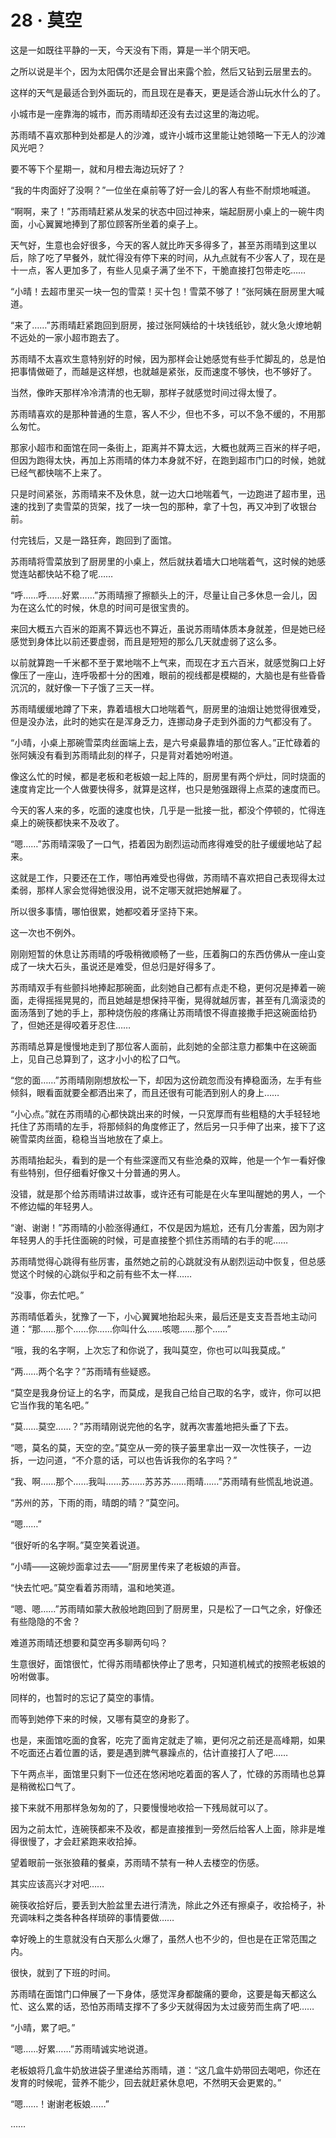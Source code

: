 # 28 · 莫空

这是一如既往平静的一天，今天没有下雨，算是一半个阴天吧。

之所以说是半个，因为太阳偶尔还是会冒出来露个脸，然后又钻到云层里去的。

这样的天气是最适合到外面玩的，而且现在是春天，更是适合游山玩水什么的了。

小城市是一座靠海的城市，而苏雨晴却还没有去过这里的海边呢。

苏雨晴不喜欢那种到处都是人的沙滩，或许小城市这里能让她领略一下无人的沙滩风光吧？

要不等下个星期一，就和月橙去海边玩好了？

“我的牛肉面好了没啊？”一位坐在桌前等了好一会儿的客人有些不耐烦地喊道。

“啊啊，来了！”苏雨晴赶紧从发呆的状态中回过神来，端起厨房小桌上的一碗牛肉面，小心翼翼地捧到了那位顾客所坐着的桌子上。

天气好，生意也会好很多，今天的客人就比昨天多得多了，甚至苏雨晴到这里以后，除了吃了早餐外，就忙得没有停下来的时间，从九点就有不少客人了，现在是十一点，客人更加多了，有些人见桌子满了坐不下，干脆直接打包带走吃……

“小晴！去超市里买一块一包的雪菜！买十包！雪菜不够了！”张阿姨在厨房里大喊道。

“来了……”苏雨晴赶紧跑回到厨房，接过张阿姨给的十块钱纸钞，就火急火燎地朝不远处的一家小超市跑去了。

苏雨晴不太喜欢生意特别好的时候，因为那样会让她感觉有些手忙脚乱的，总是怕把事情做砸了，而越是这样想，也就越是紧张，反而速度不够快，也不够好了。

当然，像昨天那样冷冷清清的也无聊，那样子就感觉时间过得太慢了。

苏雨晴喜欢的是那种普通的生意，客人不少，但也不多，可以不急不缓的，不用那么匆忙。

那家小超市和面馆在同一条街上，距离并不算太远，大概也就两三百米的样子吧，但因为跑得太快，再加上苏雨晴的体力本身就不好，在跑到超市门口的时候，她就已经气都快喘不上来了。

只是时间紧张，苏雨晴来不及休息，就一边大口地喘着气，一边跑进了超市里，迅速的找到了卖雪菜的货架，找了一块一包的那种，拿了十包，再又冲到了收银台前。

付完钱后，又是一路狂奔，跑回到了面馆。

苏雨晴将雪菜放到了厨房里的小桌上，然后就扶着墙大口地喘着气，这时候的她感觉连站都快站不稳了呢……

“呼……呼……好累……”苏雨晴擦了擦额头上的汗，尽量让自己多休息一会儿，因为在这么忙的时候，休息的时间可是很宝贵的。

来回大概五六百米的距离不算远也不算近，虽说苏雨晴体质本身就差，但是她已经感觉到身体比以前还要虚弱，而且是短短的那么几天就虚弱了这么多。

以前就算跑一千米都不至于累地喘不上气来，而现在才五六百米，就感觉胸口上好像压了一座山，连呼吸都十分的困难，眼前的视线都是模糊的，大脑也是有些昏昏沉沉的，就好像一下子饿了三天一样。

苏雨晴缓缓地蹲了下来，靠着墙根大口地喘着气，厨房里的油烟让她觉得很难受，但是没办法，此时的她实在是浑身乏力，连挪动身子走到外面的力气都没有了。

“小晴，小桌上那碗雪菜肉丝面端上去，是六号桌最靠墙的那位客人。”正忙碌着的张阿姨没有看到苏雨晴此刻的样子，只是背对着她吩咐道。

像这么忙的时候，都是老板和老板娘一起上阵的，厨房里有两个炉灶，同时烧面的速度肯定比一个人做要快得多，就算是这样，也只是勉强跟得上点菜的速度而已。

今天的客人来的多，吃面的速度也快，几乎是一批接一批，都没个停顿的，忙得连桌上的碗筷都快来不及收了。

“嗯……”苏雨晴深吸了一口气，捂着因为剧烈运动而疼得难受的肚子缓缓地站了起来。

这就是工作，只要还在工作，哪怕再难受也得做，苏雨晴不喜欢把自己表现得太过柔弱，那样人家会觉得她很没用，说不定哪天就把她解雇了。

所以很多事情，哪怕很累，她都咬着牙坚持下来。

这一次也不例外。

刚刚短暂的休息让苏雨晴的呼吸稍微顺畅了一些，压着胸口的东西仿佛从一座山变成了一块大石头，虽说还是难受，但总归是好得多了。

苏雨晴双手有些颤抖地捧起那碗面，此刻她自己都有点走不稳，更何况是捧着一碗面，走得摇摇晃晃的，而且她越是想保持平衡，晃得就越厉害，甚至有几滴滚烫的面汤落到了她的手上，那种烧伤般的疼痛让苏雨晴恨不得直接撒手把这碗面给扔了，但她还是得咬着牙忍住……

苏雨晴总算是慢慢地走到了那位客人面前，此刻她的全部注意力都集中在这碗面上，见自己总算到了，这才小小的松了口气。

“您的面……”苏雨晴刚刚想放松一下，却因为这份疏忽而没有捧稳面汤，左手有些倾斜，眼看面就要全都洒出来了，而且还很有可能洒到别人的身上……

“小心点。”就在苏雨晴的心都快跳出来的时候，一只宽厚而有些粗糙的大手轻轻地托住了苏雨晴的左手，将那倾斜的角度修正了，然后另一只手伸了出来，接下了这碗雪菜肉丝面，稳稳当当地放在了桌上。

苏雨晴抬起头，看到的是一个有些深邃而又有些沧桑的双眸，他是一个乍一看好像有些特别，但仔细看好像又十分普通的男人。

没错，就是那个给苏雨晴讲过故事，或许还有可能是在火车里叫醒她的男人，一个不修边幅的年轻男人。

“谢、谢谢！”苏雨晴的小脸涨得通红，不仅是因为尴尬，还有几分害羞，因为刚才年轻男人的手托住面碗的时候，可是直接整个抓住苏雨晴的右手的呢……

苏雨晴觉得心跳得有些厉害，虽然她之前的心跳就没有从剧烈运动中恢复，但总感觉这个时候的心跳似乎和之前有些不太一样……

“没事，你去忙吧。”

苏雨晴低着头，犹豫了一下，小心翼翼地抬起头来，最后还是支支吾吾地主动问道：“那……那个……你……你叫什么……咳嗯……那个……”

“哦，我的名字啊，上次忘了和你说了，我叫莫空，你也可以叫我莫成。”

“两……两个名字？”苏雨晴有些疑惑。

“莫空是我身份证上的名字，而莫成，是我自己给自己取的名字，或许，你可以把它当作我的笔名吧。”

“莫……莫空……？”苏雨晴刚说完他的名字，就再次害羞地把头垂了下去。

“嗯，莫名的莫，天空的空。”莫空从一旁的筷子篓里拿出一双一次性筷子，一边拆，一边问道，“不介意的话，可以也告诉我你的名字吗？”

“我、啊……那个……我叫……苏……苏苏苏……雨晴……”苏雨晴有些慌乱地说道。

“苏州的苏，下雨的雨，晴朗的晴？”莫空问。

“嗯……”

“很好听的名字啊。”莫空笑着说道。

“小晴——这碗炒面拿过去——”厨房里传来了老板娘的声音。

“快去忙吧。”莫空看着苏雨晴，温和地笑道。

“嗯、嗯……”苏雨晴如蒙大赦般地跑回到了厨房里，只是松了一口气之余，好像还有些隐隐的不舍？

难道苏雨晴还想要和莫空再多聊两句吗？

生意很好，面馆很忙，忙得苏雨晴都快停止了思考，只知道机械式的按照老板娘的吩咐做事。

同样的，也暂时的忘记了莫空的事情。

而等到她停下来的时候，又哪有莫空的身影了。

也是，来面馆吃面的食客，吃完了面肯定就走了嘛，更何况之前还是高峰期，如果不吃面还占着位置的话，要是遇到脾气暴躁点的，估计直接打人了吧……

下午两点半，面馆里只剩下一位还在悠闲地吃着面的客人了，忙碌的苏雨晴也总算是稍微松口气了。

接下来就不用那样急匆匆的了，只要慢慢地收拾一下残局就可以了。

因为之前太忙，连碗筷都来不及收，都是直接推到一旁然后给客人上面，除非是堆得很慢了，才会赶紧跑来收拾掉。

望着眼前一张张狼藉的餐桌，苏雨晴不禁有一种人去楼空的伤感。

其实应该高兴才对吧……

碗筷收拾好后，要丢到大脸盆里去进行清洗，除此之外还有擦桌子，收拾椅子，补充调味料之类各种各样琐碎的事情要做……

幸好晚上的生意就没有白天那么火爆了，虽然人也不少的，但也是在正常范围之内。

很快，就到了下班的时间。

苏雨晴在面馆门口伸展了一下身体，感觉浑身都酸痛的要命，这要是每天都这么忙、这么累的话，恐怕苏雨晴支撑不了多少天就得因为太过疲劳而生病了吧……

“小晴，累了吧。”

“嗯……好累……”苏雨晴诚实地说道。

老板娘将几盒牛奶放进袋子里递给苏雨晴，道：“这几盒牛奶带回去喝吧，你还在发育的时候呢，营养不能少，回去就赶紧休息吧，不然明天会更累的。”

“嗯……！谢谢老板娘……”

……
